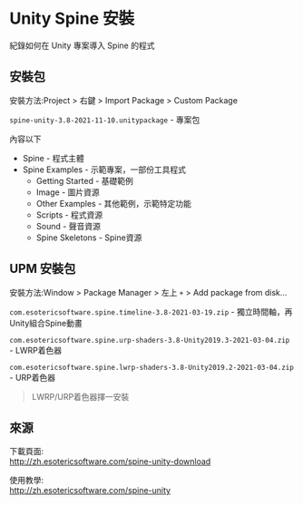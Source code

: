 # Unity Spine 安裝

紀錄如何在 Unity 專案導入 Spine 的程式

## 安裝包

安裝方法:Project > 右鍵 > Import Package > Custom Package

`spine-unity-3.8-2021-11-10.unitypackage` - 專案包

內容以下
+ Spine - 程式主體
+ Spine Examples - 示範專案，一部份工具程式
  + Getting Started - 基礎範例
  + Image - 圖片資源
  + Other Examples - 其他範例，示範特定功能
  + Scripts - 程式資源
  + Sound - 聲音資源
  + Spine Skeletons - Spine資源

## UPM 安裝包

安裝方法:Window > Package Manager > 左上 `+` > Add package from disk...

`com.esotericsoftware.spine.timeline-3.8-2021-03-19.zip` - 獨立時間軸，再Unity組合Spine動畫

`com.esotericsoftware.spine.urp-shaders-3.8-Unity2019.3-2021-03-04.zip` - LWRP着色器

`com.esotericsoftware.spine.lwrp-shaders-3.8-Unity2019.2-2021-03-04.zip` - URP着色器

> LWRP/URP着色器擇一安裝

## 來源

下載頁面:<br>
http://zh.esotericsoftware.com/spine-unity-download

使用教學:<br>
http://zh.esotericsoftware.com/spine-unity